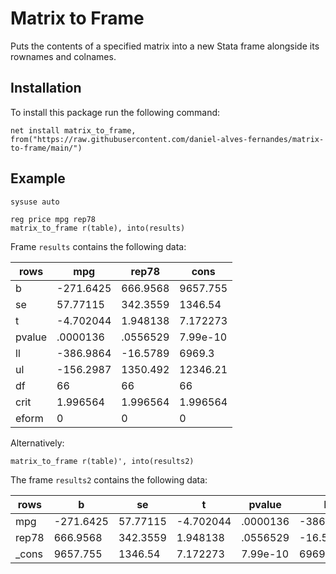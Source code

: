 # Matrix to Frame
Puts the contents of a specified matrix into a new Stata frame alongside its rownames and colnames.

## Installation

To install this package run the following command:

```
net install matrix_to_frame, from("https://raw.githubusercontent.com/daniel-alves-fernandes/matrix-to-frame/main/") 
```

## Example

```
sysuse auto

reg price mpg rep78
matrix_to_frame r(table), into(results)
```

Frame `results` contains the following data:

   rows  |       mpg  |    rep78  |   cons
---------|------------|-----------|---------
b        | -271.6425  | 666.9568  | 9657.755 
se       |  57.77115  | 342.3559  |  1346.54 
t        | -4.702044  | 1.948138  | 7.172273 
pvalue   |  .0000136  | .0556529  | 7.99e-10 
ll       | -386.9864  | -16.5789  |   6969.3 
ul       | -156.2987  | 1350.492  | 12346.21 
df       |        66  |       66  |       66 
crit     |  1.996564  | 1.996564  | 1.996564 
eform    |         0  |        0  |        0 
  
  
Alternatively:
  
```
matrix_to_frame r(table)', into(results2)
```

The frame `results2` contains the following data:

  rows |          b |        se |          t |    pvalue |         ll |         ul |  df |      crit |  eform 
-------|------------|-----------|------------|-----------|------------|------------|-----|-----------|--------
   mpg |  -271.6425 |  57.77115 |  -4.702044 |  .0000136 |  -386.9864 |  -156.2987 |  66 |  1.996564 |      0 
 rep78 |   666.9568 |  342.3559 |   1.948138 |  .0556529 |   -16.5789 |   1350.492 |  66 |  1.996564 |      0 
 _cons |   9657.755 |   1346.54 |   7.172273 |  7.99e-10 |     6969.3 |   12346.21 |  66 |  1.996564 |      0 


